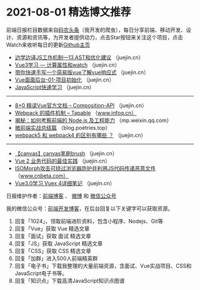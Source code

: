 # 2021-08-01 精选博文推荐

前端日报栏目数据来自[码农头条](https://toutiao.qdkfweb.cn/)（我开发的爬虫），每日分享前端、移动开发、设计、资源和资讯等，为开发者提供动力，点击Star按钮来关注这个项目，点击Watch来收听每日的更新[Github主页](https://github.com/kujian/frontendDaily)
* [边学边译JS工作机制&#8212;13.AST和优化建议](https://juejin.cn/post/6991000195580297247) （juejin.cn）
* [Vue3学习 &#8212; 计算属性和watch](https://juejin.cn/post/6990979993568280612) （juejin.cn）
* [带你快速手写一个简易版vue了解vue响应式](https://juejin.cn/post/6990974525273800712) （juejin.cn）
* [Vue面面后台-01-项目初始化](https://juejin.cn/post/6990961603348791326) （juejin.cn）
* [JavaScript快速学习](https://juejin.cn/post/6990923827928629262) （juejin.cn）

***
* [8&#215;0 精读Vue官方文档 &#8211; Composition-API](https://juejin.cn/post/6990912088084316190) （juejin.cn）
* [Webpack 的插件机制 &#8211; Tapable](https://www.infoq.cn/article/LcpoP63KdeOsoTt5FvJX) （www.infoq.cn）
* [揭秘：如何考察前端的 Node.js 及工程能力](https://mp.weixin.qq.com/s?__biz=MzI2MjcxNTQ0Nw==&mid=2247493720&idx=1&sn=e184b667da15be2c19b8f709c38e4a06) （mp.weixin.qq.com）
* [微前端实战总结篇](http://blog.poetries.top/2021/07/31/micro-fe-summary/) （blog.poetries.top）
* [webpack5 和 webpack4 的区别有哪些 ？](https://juejin.cn/post/6990869970385109005) （juejin.cn）

***
* [【canvas】canvas笔刷brush](https://juejin.cn/post/6991002065262624775) （juejin.cn）
* [Vue 2 业务代码的最佳实践](https://juejin.cn/post/6990807068898754574) （juejin.cn）
* [ISOMorph攻击可绕过浏览器防护并利用JS代码传递恶意文件](https://www.cnbeta.com/articles/tech/1160341.htm) （www.cnbeta.com）
* [Vue3.0学习 Vuex 4详细笔记](https://juejin.cn/post/6991001651561627678) （juejin.cn）

日报维护作者：[前端博客](https://qdkfweb.cn/) 、 [微博](http://weibo.com/kujian) 和 [微信公众号](https://open.weixin.qq.com/qr/code?username=caibaojian_com)

我的微信公众号：[前端开发博客](https://open.weixin.qq.com/qr/code?username=caibaojian_com)，在后台回复以下关键字可以获取资源。

1. 回复「1024」，领取前端进阶资料，包含小程序、Nodejs、Git等
2. 回复「Vue」获取 Vue 精选文章
3. 回复「面试」获取 面试 精选文章
4. 回复「JS」获取 JavaScript 精选文章
5. 回复「CSS」获取 CSS 精选文章
6. 回复「加群」进入500人前端精英群
7. 回复「电子书」下载我整理的大量前端资源，含面试、Vue实战项目、CSS和JavaScript电子书等。
8. 回复「知识点」下载高清JavaScript知识点图谱